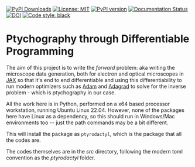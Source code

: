 [![PyPI Downloads](https://static.pepy.tech/badge/ptyrodactyl)](https://pepy.tech/projects/ptyrodactyl)
[![License: MIT](https://img.shields.io/badge/License-MIT-yellow.svg)](https://opensource.org/licenses/MIT)
[![PyPI version](https://badge.fury.io/py/ptyrodactyl.svg)](https://badge.fury.io/py/ptyrodactyl)
[![Documentation Status](https://readthedocs.org/projects/ptyrodactyl/badge/?version=latest)](https://ptyrodactyl.readthedocs.io/en/latest/?badge=latest)
[![DOI](https://zenodo.org/badge/905915185.svg)](https://doi.org/10.5281/zenodo.14861992)
[![Code style: black](https://img.shields.io/badge/code%20style-black-000000.svg)](https://github.com/psf/black)

# Ptychography through Differentiable Programming

The aim of this project is to write the _forward_ problem: aka writing the microscope data generation, both for electron and optical microscopes in [JAX](https://github.com/google/jax) so that it's end to end differentiable and using this differentiability to run modern optimizers such as [Adam](
https://doi.org/10.48550/arXiv.1412.6980
) and [Adagrad](https://arxiv.org/abs/2003.02395) to solve for the inverse problem - which is ptychography in our case.

All the work here is in Python, performed on a x64 based processor workstation, running Ubuntu Linux 22.04. However, none of the packages here have Linux as a dependency, so this should run in Windows/Mac environments too -- just the path commands may be a bit different.

This will install the package as `ptyrodactyl`, which is the package that all the codes are.


The codes themselves are in the _src_ directory, following the modern toml convention as the _ptyrodactyl_ folder.